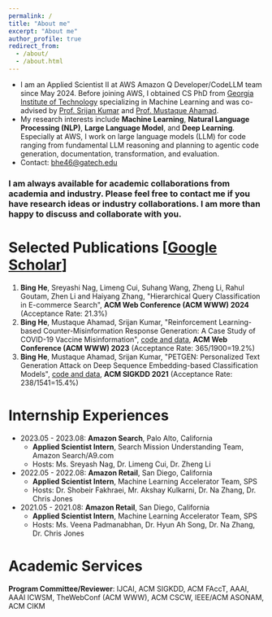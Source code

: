 ```yaml
---
permalink: /
title: "About me"
excerpt: "About me"
author_profile: true
redirect_from: 
  - /about/
  - /about.html
---
```


- I am an Applied Scientist II at AWS Amazon Q Developer/CodeLLM team since May 2024. Before joining AWS, I obtained CS PhD from [Georgia Institute of Technology](https://www.gatech.edu/) specializing in Machine Learning and was co-advised by [Prof. Srijan Kumar](https://faculty.cc.gatech.edu/~srijan/) and [Prof. Mustaque Ahamad](https://www.cc.gatech.edu/people/mustaque-ahamad).
- My research interests include **Machine Learning**, **Natural Language Processing (NLP)**, **Large Language Model**, and **Deep Learning**. Especially at AWS, I work on large language models (LLM) for code ranging from fundamental LLM reasoning and planning to agentic code generation, documentation, transformation, and evaluation.
- Contact: bhe46@gatech.edu
### I am always available for academic collaborations from academia and industry. Please feel free to contact me if you have research ideas or industry collaborations. I am more than happy to discuss and collaborate with you.

<!--

ranging from Multi-task Learning, Reinforcement Learning, Few-shot Learning, Representation learning to Text Classification and Text Generation.
: (2) <ins>machines</ins>, e.g., hallucinations in/alignment of/evaluation of Large Language Models (LLMs).

In-Context Learning for Large Language Models
Consistent Text Summarization
Efficient Transformers for Long Sequence Processing
Document-level Event Extraction and Event Representation

- My research goal is to **develop advanced machine learning methods to enhance the safety and integrity for web users and communities for social good**.
- My **research interests** include:
  - **Machine Learning**: Multi-task Learning, Reinforcement Learning, Few-shot Learning, Representation learning
  - **Natural Language Processing**: Text Classification, Text Generation
  - **Graph Mining**: Graph Neural Network, Dynamic Graph Representation
  - **Computational Social Science**: 
    - **Misinformation/Fake News/Hate Speech/Fraud/Rumour**: Misinformation/Fake News/Hate Speech Detection, User Fraud and Risk Modeling
    - **Social Network Analysis**: Social Computing, User Behavior Modeling, Information Propagation

Before joining Georgia Tech, I was advised by [Prof. Lionel M. Ni](https://www.cse.ust.hk/~ni/), [Prof. Lei Chen](https://cse.hkust.edu.hk/~leichen/) and Dr. Min Gao 
  at the Hong Kong University of Science and Technology. 
  I got my bachelor from the University of Electronic Science and Technology of China.
# Recent Updates
- Jan 2023: One paper accepted to ACM WWW 2023.
- Jan 2023: Invited to be the program committee of IJCAI 2023, ACM SIGKDD 2023, and ACM ICWSM 2023.

-->


# Selected Publications [[Google Scholar](https://scholar.google.com/citations?user=BoGbpiIAAAAJ&hl=en)]
1. **Bing He**, Sreyashi Nag, Limeng Cui, Suhang Wang, Zheng Li, Rahul Goutam, Zhen Li and Haiyang Zhang, "Hierarchical Query Classification in E-commerce Search", **ACM Web Conference (ACM WWW) 2024** (Acceptance Rate: 21.3%)
2. **Bing He**, Mustaque Ahamad, Srijan Kumar, "Reinforcement Learning-based Counter-Misinformation Response Generation: A Case Study of COVID-19 Vaccine Misinformation", [code and data](https://github.com/claws-lab/MisinfoCorrect), **ACM Web Conference (ACM WWW) 2023** (Acceptance Rate: 365/1900=19.2%)
3. **Bing He**, Mustaque Ahamad, Srijan Kumar, "PETGEN: Personalized Text Generation Attack on Deep
Sequence Embedding-based Classification Models", [code and data](https://github.com/srijankr/petgen/), **ACM SIGKDD 2021** (Acceptance Rate: 238/1541=15.4%)



# Internship Experiences
<!--
- 2019.08 - Present: **Georgia Institute of Technology**, Atlanta, Georgia
  * **Graduate Research Assistant**, School of Computer Science
  * Advisors: Prof. Srijan Kumar & Prof. Mustaque Ahamad
-->

<!-- Projects: 
    * Hate Speech and Counter Speech Text Classification, and User Social Network Analysis during the COVID-19 Pandemic
    * Deep Sequence Embedding-based Fraud Detection and Attack by Adversarial Text Generation
    * Misinformation Detection and Mitigation on Twitter via Text Classification and Reinforcement Learning-based Text Generation 
-->


- 2023.05 - 2023.08: **Amazon Search**, Palo Alto, California
  * **Applied Scientist Intern**, Search Mission Understanding Team, Amazon Search/A9.com
  * Hosts: Ms. Sreyash Nag, Dr. Limeng Cui, Dr. Zheng Li
- 2022.05 - 2022.08: **Amazon Retail**, San Diego, California
  * **Applied Scientist Intern**, Machine Learning Accelerator Team, SPS
  <!--* Project: Buyer Risk Assessment by Node Representation Learning using Dynamic Graph Neural Network-->
  * Hosts: Dr. Shobeir Fakhraei, Mr. Akshay Kulkarni, Dr. Na Zhang, Dr. Chris Jones
- 2021.05 - 2021.08: **Amazon Retail**, San Diego, California
  * **Applied Scientist Intern**, Machine Learning Accelerator Team, SPS
  <!--* Project: Buyer and Seller Node Fraud Detection by Graph Neural Network-->
  * Hosts: Ms. Veena Padmanabhan, Dr. Hyun Ah Song, Dr. Na Zhang, Dr. Chris Jones



# Academic Services
<!---
Goal: at least 50 review records for my future development
- Added ICWSM'23: # of reviews: 13
- on Oct 26 2022, Added 2022 The 14th International Conference on Cyber-Enabled Distributed Computing and Knowledge Discovery: # of reviews: 14
- (venue) on Oct 29 2022, Got the review invitation from JENRS, but, just an application, list it as a potential, but I do not include it
- (venue) on Dec 2 2022, accepted the invitation to AAAI AI4SG 2023: the number is: 15
- (paper) on Dec 16 2022, finished the review of tspc CMC, include it, and the total number is: 16
- (paper) on Dec 27 2022, got the invitation for the review of CMC due on Jan 2023, and the total number is: 17
- (venue) on Jan 3 2023, got the PC invitation for ACM SIGKDD 2023: the total number is: 18, but # of papers are not updated: only 32 papers
- (venue) on Jan 5 2023, got the PC invitation for IJCAI 2023: # of conference is: 19, # of papers: 32
- (venue) on Jan 12 2023, got the PC invitation for INFOCOMP 2023: # of conferences is: 20, # of papers: 32.
      # of papers
      ACM SIGKDD 2023 (0 for the pending task), AAAI AI4SG 2023 (3), AAAI ICWSM 2023 (1), TheWebConf (WWW) 2023 (5), COLLA 2023 (0 for the pending), CMC(J) 2023 (1),
      AAAI ICWSM 2022 (1), ACM CSCW 2022 (1), CySoc 2022 (2), Cyberc 2022 (2), JENRS 2022 (0 for the pending), CMC(J) 2022 (1), 
      AAAI ICWSM 2021 (1 in the email/system, but shown as ICWSM 2022), ACII 2021 (1), 
      AAAI ICWSM 2020 (1 on the review history), MAISoN 2020 (2), TTO 2020 (1), 
      IEEE ICPADS 2018 (8), 
      ACM CIKM 2017 (1)
- (paper) on Jan 18 2023, got one paper review for from CMC(J) 2023 again: # of venues is: 20, # of papers: 33.
- (paper) on Jan 24 2023, got the invitation for one paper review of ICWSM'23: # of venues is: 20, # of papers: 34.
- (paper) on Jan 26 2023, got the invitation for two paper reviews of ICWSM'23: # of venues is: 20, # of papers: 36.
- (paper) on Jan 28 2023, got the invitation for one paper review of ICWSM'23: # of venues is: 20, # of papers: 37.
- (paper) on Jan 30 2023, got the invitation for two paper review of ICWSM'23: # of venues is: 20, # of papers: 39.
- (venue) on Feb 3 2023, got the invitation for the conference FAccT 2023: # of venues is: 21, # of papers: 39.
- (paper) on Feb 3 2023, got the invitation for one paper review of ICWSM'23: # of venues : 21, # of papers: 40.
- (paper) on Feb 8 2023, found two paper reviews of IJCAI 2023: # of venues : 21, # of papers: 42.
- (venue) on Feb 16 2023, got the pc invitation for the workshop of www'2023: CySoc: # of venues : 22, # of papers: 42.
- (paper) on Feb 16 2023, got the paper assignment of FAccT 2023: # of venues: 22, # of papers: 44.
- (paper) on Feb 18 2023, got the review request for two papers at CySoc 2023: # of venues: 22, # of papers: 46
- (paper) on Feb 25 2023, to summarize: Srijan removed two papers: 46->44, then, KDD two papers: 44->46.
- (paper) on Feb 28 2023, 3 paper reviews from IJCAI: # of venues: 22, # of papers: 49
- (venue+paper) on Mar 18 2023, 1 paper review from PACIS 2023: # of venues: 23, # of papers: 50
- (paper) on Mar 19 2023, 1 paper review from PACIS 2023: # of venues: 23, # of papers: 51
- (paper) on Mar 20 2023, 1 paper review from PACIS 2023: # of venues: 23, # of papers: 52
- (venue+paper) on Mar 20 2023, 1 emergency paper review from CSCW 2023: # of venues: 24, # of papers: 53
- (venue+paper) on Mar 31 2023, 1 paper review from DIS 2023, # of venue: 25, # of papers: 54
- (venue+paper) on Apr 14 2023, 1 paper review from ISMAR 2023, # of venue: 26, # of papers: 55
- (venue) on Apr 14 2023, PC request from ASONAM 2023, # of venue: 27, # of papers: 55
  (finish reading from my side) 3 from PACIS 2023: April 16 2023
  (finish reading from my side) 1 from DIS 2023: April 17 2023
  (finish reading from my side) 1 from ISMAR 2023 journal: April 27 2023; Then, I rejected 4 review requests from ISMAR 2023
- (paper) on May 2 2023 for INFOCOMP 2023, I reviewed 1 paper/PPT, # of venue: 27, # of papers: 56
- (paper+venue) on May 23 2023 for ICIS 2023, # of venue: 28, # of papers: 57
- (paper+venue) on May 27 2023 for ICWSM 2024, # of venue: 29, # of papers: 59
- (removed one paper from one conference) on June 17 2023 for ICIS 2023, # of venue: 28, # of papers: 58
- (added/found one paper from ICIS) on June 19 2023 for ICIS 2023, # of venue: 29, # of papers: 59
- (add one paper for another round of ICWSM 2023, just add it in case) # of venue: 29, # of papers: 60
- (venue + paper) in July 2023, ASONAM 23, I reviewed 6 papers, # of venue: 30, # of papers: 66
- (venue + paper) on Sep 9 2023, CyberC-2023, I reviewed 3 papers, # of venue: 31, # of papers: 69
- (venue + paper) on Sep 16 2023, EPJ Data Science, I reviewed 1 paper, # of venue: 32, # of papers: 70
- (venue + paper) on Oct 14 2023, ICWSM 2024, I reviewed 3 paper, # of venue: 32, # of papers: 73
- (venue + paper) on Nov 7 2023, SDM 2024, I reviewed 3 paper, # of venue: 33, # of papers: 76
- (venue + paper) on Nov 23 2023, WWW 2024, I reviewed 6 paper, # of venue: 34, # of papers: 82
- (venue + paper) on Dec 27 2023, COLING 2024, I reviewed 3 paper, # of venue: 35, # of papers: 85
- (paper) on Jan 14 2024, COLING 2024, I reviewed another 1 paper, # of venue: 35, # of papers: 86
ongoing review tasks: 
for 2024: 
- To add ICWSM 2024, WWW 2024
- Dec 21 2023, got the invitation for IJCAI 2024
-->
<!--
to put ICWSM 2024, China-C 2023, EPJ Data Science Journal to the list

-->

**Program Committee/Reviewer**: 
IJCAI, ACM SIGKDD, ACM FAccT, AAAI, AAAI ICWSM, TheWebConf (ACM WWW), ACM CSCW, IEEE/ACM ASONAM, ACM CIKM



